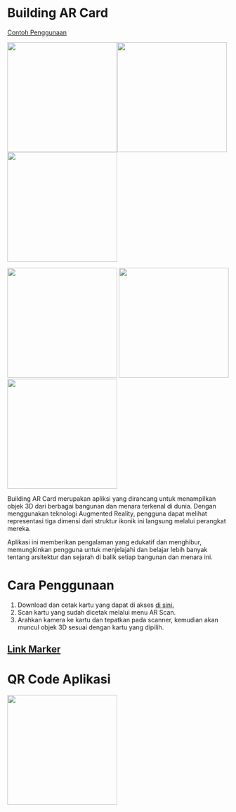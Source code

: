 # Building AR Card
[Contoh Penggunaan](https://refrizar3003.github.io/Building-AR-Card-Apps/assets/image/building-app-demo.gif)

<img src="https://refrizar3003.github.io/Building-AR-Card-Apps/assets/image/basic-demo1.jpg" height=250><img src="https://refrizar3003.github.io/Building-AR-Card-Apps/assets/image/basic-demo2.jpg" height=250><img src="https://refrizar3003.github.io/Building-AR-Card-Apps/assets/image/basic-demo3.jpg" height=250> 

<img src="https://refrizar3003.github.io/Building-AR-Card-Apps/assets/image/basic-demo4.jpg" height=250> <img src="https://refrizar3003.github.io/Building-AR-Card-Apps/assets/image/basic-demo5.jpg" height=250> <img src="https://refrizar3003.github.io/Building-AR-Card-Apps/assets/image/basic-demo6.jpg" height=250> 


Building AR Card merupakan apliksi yang dirancang untuk menampilkan objek 3D dari berbagai bangunan dan menara terkenal di dunia. Dengan menggunakan teknologi Augmented Reality, pengguna dapat melihat representasi tiga dimensi dari struktur ikonik ini langsung melalui perangkat mereka.

Aplikasi ini memberikan pengalaman yang edukatif dan menghibur, memungkinkan pengguna untuk menjelajahi dan belajar lebih banyak tentang arsitektur dan sejarah di balik setiap bangunan dan menara ini.

# Cara Penggunaan
1. Download dan cetak kartu yang dapat di akses [di sini.](https://cdn.jsdelivr.net/gh/refrizar3003/Belajar-Augmented-Reality@latest/marker/building-ar-tracking-cards[Download].pdf)
2. Scan kartu yang sudah dicetak melalui menu AR Scan.
3. Arahkan kamera ke kartu dan tepatkan pada scanner, kemudian akan muncul objek 3D sesuai dengan kartu yang dipilih.

## [Link Marker](https://cdn.jsdelivr.net/gh/refrizar3003/Belajar-Augmented-Reality@latest/marker/building-ar-tracking-cards[Download].pdf)

# QR Code Aplikasi
<img src="https://refrizar3003.github.io/Building-AR-Card-Apps/marker/QR%20code%20demo%20apps.png" height=250>


